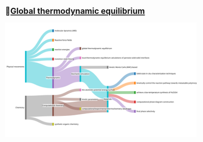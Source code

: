 ## 🔰[Global thermodynamic equilibrium](https://viadean.notion.site/Global-thermodynamic-equilibrium-1311ae7b9a3280719bb7edc228e05280?pvs=4)
![Global thermodynamic equilibrium](https://github.com/viadean/Eying/blob/main/Global%20thermodynamic%20equilibrium/Illustrated.svg)
